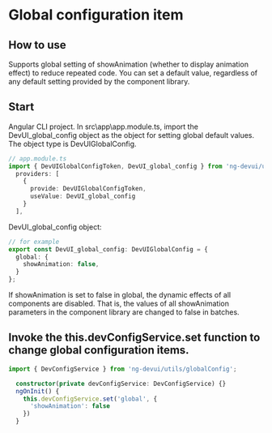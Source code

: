 # Global configuration item

## How to use

Supports global setting of showAnimation (whether to display animation effect) to reduce repeated code. You can set a default value, regardless of any default setting provided by the component library.

## Start

Angular CLI project. In src\app\app.module.ts, import the DevUI_global_config object as the object for setting global default values. The object type is DevUIGlobalConfig.

```typescript
// app.module.ts
import { DevUIGlobalConfigToken, DevUI_global_config } from 'ng-devui/utils/globalConfig';
  providers: [
    {
      provide: DevUIGlobalConfigToken,
      useValue: DevUI_global_config
    }
  ],
```

DevUI_global_config object:

```typescript
// for example
export const DevUI_global_config: DevUIGlobalConfig = {
  global: {
    showAnimation: false,
  }
};
```

If showAnimation is set to false in global, the dynamic effects of all components are disabled. That is, the values of all showAnimation parameters in the component library are changed to false in batches.

## Invoke the this.devConfigService.set function to change global configuration items.

```typescript
import { DevConfigService } from 'ng-devui/utils/globalConfig';

  constructor(private devConfigService: DevConfigService) {}
  ngOnInit() {
    this.devConfigService.set('global', {
      'showAnimation': false
    })
  }

```

